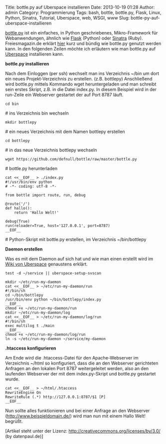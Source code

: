 Title: bottle.py auf Uberspace installieren
Date: 2013-10-19 01:28
Author: admin
Category: Programmierung
Tags: bash, bottle, bottle.py, Flask, Linux, Python, Sinatra, Tutorial, Uberspace, web, WSGI, www
Slug: bottle-py-auf-uberspace-installieren

[bottle.py][] ist ein einfaches, in Python geschriebenes,
Mikro-Framework für Webanwendungen, ähnlich wie [Flask][] (Python) oder
[Sinatra][] (Ruby). Freiesmagazin.de erklärt [hier][] kurz und bündig
wie bottle.py genutzt werden kann. In den folgenden Zeilen möchte ich
erläutern wie man bottle.py auf [Uberspace][] installieren kann.

**bottle.py installieren**

Nach dem Einloggen (per ssh) wechselt man ins Verzeichnis \~/bin um dort
ein neues Projekt-Verzeichnis zu erstellen. (z.B. bottlepy) Anschließend
wird bottle.py mittels Kommando wget heruntergeladen und man schreibt
sein erstes Skript, z.B. in die Datei index.py. In diesem Beispiel wird
in der run-Zeile ein Webserver gestartet der auf Port 8787 läuft.

    cd bin

\# ins Verzeichnis bin wechseln

    mkdir bottlepy

\# ein neues Verzeichnis mit dem Namen bottlepy erstellen

    cd bottlepy

\# in das neue Verzeichnis bottlepy wechseln

    wget https://github.com/defnull/bottle/raw/master/bottle.py

\# bottle.py herunterladen

    cat <<__EOF__ > ./index.py
    #!/usr/bin/env python
    # -*- coding: utf-8 -*-

    from bottle import route, run, debug

    @route('/')
    def hallo():
        return 'Hallo Welt!'

    debug(True)
    run(reloader=True, host='127.0.0.1', port=8787)
    __EOF__

\# Python-Skript mit bottle.py erstellen, im Verzeichnis \~/bin/bottlepy

**Daemon erstellen**

Was es mit dem Daemon auf sich hat und wie man einen erstellt wird im
[Wiki von Uberspace][] genaustens erklärt.

    test -d ~/service || uberspace-setup-svscan

    mkdir ~/etc/run-my-daemon
    cat <<__EOF__ > ~/etc/run-my-daemon/run
    #!/bin/sh
    cd ~/bin/bottlepy 
    /usr/bin/env python ~/bin/bottlepy/index.py
    __EOF__
    chmod +x ~/etc/run-my-daemon/run
    mkdir ~/etc/run-my-daemon/log
    cat <<__EOF__ > ~/etc/run-my-daemon/log/run
    #!/bin/sh
    exec multilog t ./main
    __EOF__
    chmod +x ~/etc/run-my-daemon/log/run
    ln -s ~/etc/run-my-daemon ~/service/my-daemon

**.htaccess konfigurieren**

Am Ende wird die .htaccess-Datei für den Apache-Webserver im Verzeichnis
\~/html so konfiguriert, dass die an den Webserver gerichteten Anfragen
an den lokalen Port 8787 weitergeleitet werden, also an den laufenden
Webserver der mit dem index.py-Skript und bottle.py gestartet wurde.

    cat <<__EOF__ > ~/html/.htaccess
    RewriteEngine On
    RewriteRule (.*) http://127.0.0.1:8787/$1 [P]
    __EOF__

Nun sollte alles funktionieren und bei einer Anfrage an den Webserver
(http://www.beispieldomain.de/) wird man nun mit einem Hallo Welt!
begrüßt.

[Artikel steht unter der Lizenz:
<http://creativecommons.org/licenses/by/3.0/>  
(by datenpaul.de)]

  [bottle.py]: http://bottlepy.org "bottle.py"
  [Flask]: https://github.com/JonasGroeger/flask-uberspace-quickstart
    "Flask"
  [Sinatra]: http://blog.sangyye.de/2012/06/sinatra-on-uberspace/
    "Sinatra"
  [hier]: http://www.freiesmagazin.de/mobil/freiesMagazin-2011-02.html#11_02_bottle
    "bottle"
  [Uberspace]: https://uberspace.de/ "uberspace"
  [Wiki von Uberspace]: https://uberspace.de/dokuwiki/system:daemontools
    "uberspace wiki"
